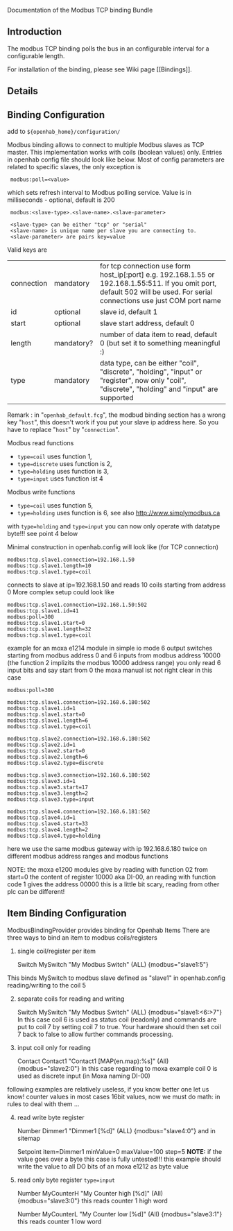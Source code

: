 Documentation of the Modbus TCP binding Bundle

## Introduction

The modbus TCP binding polls the bus in an configurable interval for a configurable length.  

For installation of the binding, please see Wiki page [[Bindings]].
 
## Details

## Binding Configuration

add to `${openhab_home}/configuration/`

Modbus binding allows to connect to multiple Modbus slaves as TCP master. This implementation works with coils (boolean values) only.
Entries in openhab config file should look like below.
Most of config parameters are related to specific slaves, the only exception is

     modbus:poll=<value>

which sets refresh interval to Modbus polling service. Value is in milliseconds - optional, default is 200

     modbus:<slave-type>.<slave-name>.<slave-parameter>

     <slave-type> can be either "tcp" or "serial"
     <slave-name> is unique name per slave you are connecting to.
     <slave-parameter> are pairs key=value


Valid keys are

<table>
  <tr><td>connection</td><td>mandatory</td><td>for tcp connection use form host_ip[:port] e.g. 192.168.1.55 or 192.168.1.55:511. If you omit port, default 502 will be used. For serial connections use just COM port name</td></tr>
  <tr><td>id</td><td>optional</td><td>slave id, default 1</td></tr>
  <tr><td>start</td><td>optional</td><td>slave start address, default 0</td></tr>
  <tr><td>length</td><td>mandatory?</td><td>number of data item to read, default 0 (but set it to something meaningful :)</td></tr>
  <tr><td>type</td><td>mandatory</td><td>data type, can be either "coil", "discrete", "holding", "input" or "register", now only "coil", "discrete", "holding" and "input" are supported</td></tr>
</table>

Remark : in "`openhab_default.fcg`", the modbud binding section has a wrong key "`host`", this doesn't work if you put your slave ip address here. So you have to replace "`host`" by "`connection`".

Modbus read functions 
- `type=coil` uses function 1,
- `type=discrete` uses function is 2,
- `type=holding` uses function is 3,
- `type=input` uses function ist 4

Modbus write functions 
- `type=coil` uses function 5,
- `type=holding` uses function is 6,
 see also http://www.simplymodbus.ca

with `type=holding` and `type=input` you can now only operate with datatype byte!!!
see point 4 below

Minimal construction in openhab.config will look like (for TCP connection)

    modbus:tcp.slave1.connection=192.168.1.50
    modbus:tcp.slave1.length=10
    modbus:tcp.slave1.type=coil
 
connects to slave at ip=192.168.1.50 and reads 10 coils starting from address 0
More complex setup could look like

    modbus:tcp.slave1.connection=192.168.1.50:502
    modbus:tcp.slave1.id=41
    modbus:poll=300
    modbus:tcp.slave1.start=0
    modbus:tcp.slave1.length=32
    modbus:tcp.slave1.type=coil

example for an moxa e1214 module in simple io mode
6 output switches starting from modbus address 0 and
6 inputs from modbus address 10000 (the function 2 implizits the modbus 10000 address range)
you only read 6 input bits and say start from 0
the moxa manual ist not right clear in this case 

    modbus:poll=300
    
    modbus:tcp.slave1.connection=192.168.6.180:502
    modbus:tcp.slave1.id=1
    modbus:tcp.slave1.start=0
    modbus:tcp.slave1.length=6
    modbus:tcp.slave1.type=coil
    
    modbus:tcp.slave2.connection=192.168.6.180:502
    modbus:tcp.slave2.id=1
    modbus:tcp.slave2.start=0
    modbus:tcp.slave2.length=6
    modbus:tcp.slave2.type=discrete
    
    modbus:tcp.slave3.connection=192.168.6.180:502
    modbus:tcp.slave3.id=1
    modbus:tcp.slave3.start=17
    modbus:tcp.slave3.length=2
    modbus:tcp.slave3.type=input
    
    modbus:tcp.slave4.connection=192.168.6.181:502
    modbus:tcp.slave4.id=1
    modbus:tcp.slave4.start=33
    modbus:tcp.slave4.length=2
    modbus:tcp.slave4.type=holding

here we use the same modbus gateway with ip 192.168.6.180 twice 
on different modbus address ranges and modbus functions

NOTE: the moxa e1200 modules give by reading with function 02 from start=0 the content of register 10000 aka DI-00, an reading with function code 1 gives the address 00000 this is a little bit scary, reading from other plc can be different! 

## Item Binding Configuration

ModbusBindingProvider provides binding for Openhab Items
There are three ways to bind an item to modbus coils/registers

1) single coil/register per item

     Switch MySwitch "My Modbus Switch" (ALL) {modbus="slave1:5"}

This binds MySwitch to modbus slave defined as "slave1" in openhab.config reading/writing to the coil 5

2) separate coils for reading and writing

     Switch MySwitch "My Modbus Switch" (ALL) {modbus="slave1:<6:>7"}
In this case coil 6 is used as status coil (readonly) and commands are put to coil 7 by setting coil 7 to true.
Your hardware should then set coil 7 back to false to allow further commands processing. 

3) input coil only for reading

     Contact Contact1 "Contact1 [MAP(en.map):%s]" (All)   {modbus="slave2:0"}
In this case regarding to moxa example coil 0 is used as discrete input (in Moxa naming DI-00)

following examples are relatively useless, if you know better one let us know!
counter values in most cases 16bit values, now we must do math: in rules to deal with them ...

4) read write byte register

      Number Dimmer1 "Dimmer1 [%d]" (ALL) {modbus="slave4:0"}
and in sitemap

      Setpoint item=Dimmer1 minValue=0 maxValue=100 step=5
**NOTE:** if the value goes over a byte this case is fully untested!!!
this example should write the value to all DO bits of an moxa e1212 as byte value

5) read only byte register `type=input`

      Number MyCounterH "My Counter high [%d]" (All) {modbus="slave3:0"}
this reads counter 1 high word

      Number MyCounterL "My Counter low [%d]" (All) {modbus="slave3:1"}
this reads counter 1 low word
 